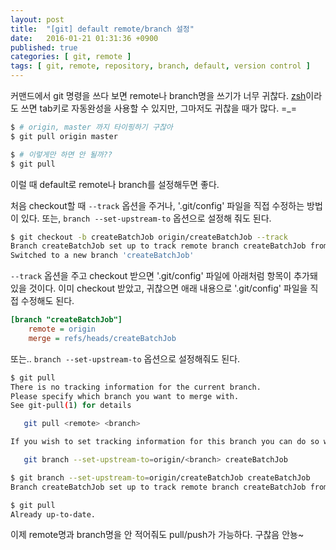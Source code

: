 ```yaml
---
layout: post
title:  "[git] default remote/branch 설정"
date:   2016-01-21 01:31:36 +0900
published: true
categories: [ git, remote ]
tags: [ git, remote, repository, branch, default, version control ]
---
```


커맨드에서 git 명령을 쓰다 보면 remote나 branch명을 쓰기가 너무 귀찮다. [zsh](http://ohmyz.sh/)이라도 쓰면 tab키로 자동완성을 사용할 수 있지만, 그마저도 귀찮을 때가 많다. =_=

```bash
$ # origin, master 까지 타이핑하기 구찮아
$ git pull origin master

$ # 이렇게만 하면 안 될까??
$ git pull
```

이럴 때 default로 remote나 branch를 설정해두면 좋다.

처음 checkout할 때 `--track` 옵션을 주거나, '.git/config' 파일을 직접 수정하는 방법이 있다. 또는, `branch --set-upstream-to` 옵션으로 설정해 줘도 된다.

```bash
$ git checkout -b createBatchJob origin/createBatchJob --track
Branch createBatchJob set up to track remote branch createBatchJob from origin.
Switched to a new branch 'createBatchJob'
```

`--track` 옵션을 주고 checkout 받으면 '.git/config' 파일에 아래처럼 항목이 추가돼 있을 것이다. 이미 checkout 받았고, 귀찮으면 애래 내용으로 '.git/config' 파일을 직접 수정해도 된다.

```ini
[branch "createBatchJob"]
    remote = origin
    merge = refs/heads/createBatchJob
```

또는.. `branch --set-upstream-to` 옵션으로 설정해줘도 된다.

```bash
$ git pull
There is no tracking information for the current branch.
Please specify which branch you want to merge with.
See git-pull(1) for details

   git pull <remote> <branch>

If you wish to set tracking information for this branch you can do so with:

   git branch --set-upstream-to=origin/<branch> createBatchJob

$ git branch --set-upstream-to=origin/createBatchJob createBatchJob
Branch createBatchJob set up to track remote branch createBatchJob from origin.

$ git pull
Already up-to-date.
```

이제 remote명과 branch명을 안 적어줘도 pull/push가 가능하다. 구찮음 안뇽~
